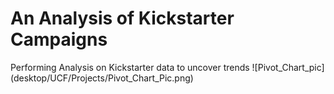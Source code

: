 # An Analysis of Kickstarter Campaigns
Performing Analysis on Kickstarter data to uncover trends
![Pivot_Chart_pic] (desktop/UCF/Projects/Pivot_Chart_Pic.png)

